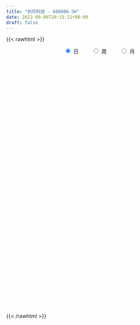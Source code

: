 ```yaml
---
title: "杭可科技 - 688006.SH"
date: 2022-09-06T20:15:21+08:00
draft: false
---
```

{{< rawhtml >}}
    <div style="text-align: center">
        <label style="padding: 1rem;"><input style="margin-right: .5rem" type="radio" name="period" value="D" checked onclick="period_change(this)">日</label>
        <label style="padding: 1rem;"><input style="margin-right: .5rem" type="radio" name="period" value="W" onclick="period_change(this)">周</label>
        <label style="padding: 1rem;"><input style="margin-right: .5rem" type="radio" name="period" value="M" onclick="period_change(this)">月</label>
    </div>
    <div id="chart" style="height: 700px;"></div> 
    <script type="text/javascript">
        const D_v = [17976.06,19151.26,19089.14,13302.85,23616.0,17499.22,14467.53,11308.89,28085.29,17674.09,15097.13,11267.45,7891.99,9994.95,25541.32,9783.93,11889.61,12305.73,13724.1,12058.23,14358.43,17035.03,12736.53,9760.87,10962.39,15815.66,16713.68,19439.0,25269.41,15196.22,14114.06,12603.29,34871.05,39883.06,18018.81,16107.09,16635.18,14170.25,17200.25,22430.05,15241.81,7634.51,11923.98,16270.75,27470.24,35193.17,19717.03,13705.57,30398.28,19989.18,30032.99,30734.34,40516.1,20532.89,10933.28,11739.24,6398.22,14308.06,18370.51,20720.21,19681.53,16186.68,14483.65,16011.59,52120.99,26515.64,19139.8,13384.15,32793.78,16965.4,18217.2,7521.09,10653.44,20232.38,26870.91,24476.93,27499.64,40218.57,34991.51,26316.09,18959.96,29741.58,40592.72,53939.74,45748.41,34131.94,28443.63,37680.78,40589.41,27005.06,36410.27,43302.56,32153.02,30116.16,28382.1,40963.07,55590.84,48383.85,29483.85,31642.5,29471.83,29616.51,22737.37,26487.37,29804.37,37077.13,22324.73,47300.48,47056.57,29538.1,17220.01,21197.49,22771.06,21221.91,33639.62,37992.11,23153.23,22743.99,17413.5,21806.6,34876.51,32149.21,34999.39,22013.67,33142.52,29053.84,23849.16,31318.47,36229.14,23762.29,31565.97,16512.88,21058.19,30520.17,20187.89,19279.52,13436.88,15138.83,11441.72,14216.35,7695.8,18457.18,9270.45,12015.46,8795.12,8143.71,16355.17,10459.42,9363.37,5914.86,9511.54,11008.55,7702.53,9740.0,11331.87,10662.05,14298.81,9745.57,20692.28,14114.58,14425.83,23008.94,13852.86,34667.82,18495.32,21373.58,23488.64,12723.55,11335.59,14100.85,22908.49,20901.83,18878.63,13367.5,7265.18,10339.56,8297.22,8506.56,14100.57,8103.05,17022.13,15582.56,9049.55,14658.16,15364.21,10644.48,23678.81,20521.38,28876.23,31625.99,16047.83,13231.64,18067.15,19161.83,19910.1,28777.38,32326.79,74280.45,43483.64,49018.98,22045.89,36482.85,21537.22,28077.12,28268.83,26534.7,26627.72,32400.71,19314.94,21478.07,16646.24,25569.94,32210.99,38184.69,48252.0,41334.01,30342.66,35581.11,33734.71,54595.52,35718.96,36810.26,35174.5,23652.56,34425.46,29728.04,33972.7,30260.94,28943.84,36409.4,40804.09,39592.9,40963.01,27622.41,28935.03,28267.21,91693.81,46777.09,36820.7,27402.89,18637.5,48715.6,39769.99,22648.19,33868.83,23325.97,11052.66,74846.4,36922.55,21108.59,19105.35,20508.79,27984.73,111159.2,50184.43,67021.12,27966.0,26432.74,23249.95,33900.21,26557.46,27957.22,46403.45,28639.61,24843.78,31904.55,21759.34,15909.09,24205.25,17821.78,45308.01,28475.13,29569.82,16966.63,25066.61,18851.64,14480.48,15678.37,20463.73,19667.33,23525.17,18017.78,22012.78,18969.7,23104.27,20147.4,25238.41,30003.74,42136.39,26615.1,37223.34,25956.35,22633.38,21789.89,15915.57,29386.07,20140.27,24061.77,17433.31,14432.93,20433.54,14277.59,15226.97,23188.78,24602.63,28985.18,19762.32,12874.69,8814.07,19135.39,30807.54,20912.62,20075.49,24448.51,14991.88,14433.94,30225.01,20934.57,21324.05,27884.12,21930.43,15114.28,13147.55,12426.96,24866.56,23343.77,37030.48,23698.13,17965.57,17861.37,25586.82,21637.04,15420.39,15384.49,20550.63,23838.14,21698.91,32847.12,18435.37,15273.24,18257.12,18703.44,19491.27,19145.69,25476.81,26521.68,17385.55,13338.0,11360.09,12665.25,15111.78,15362.65,24448.66,18159.8,31600.48,37567.24,24178.19,27115.57,41808.28,30413.09,16153.92,11741.43,35376.89,13066.56,15027.37,21386.38,19577.57,21919.65,16050.83,38169.03,16772.05,28174.75,35020.25,15516.54,21464.38,22092.35,18868.03,21269.38,15566.72,18474.29,25465.26,19531.42,22125.75,25319.42,39921.5,19244.44,11376.97,9918.96,10899.9,10023.48,12330.23,15858.82,14990.92,12941.05,19328.7,12762.49,10479.59,21276.34,15944.69,13835.24,13834.34,12607.74,13017.1,14584.4,13018.79,15281.03,15918.25,15212.79,15586.72,22315.14,18128.03,20116.55,36999.36,19109.56,16292.37,33984.75,34982.93,18296.1,13057.38,30347.74,29187.81,16392.42,16012.23,18807.14,17026.98,17978.58,10145.99,11134.51,14281.98,16444.9,26915.78,19361.51,32837.62,36423.08,24709.9,21721.38,22603.49,29736.32,27712.28,18732.49,22750.12,25828.68,19847.63,17918.41,20847.7,18106.52,26239.19,36836.1,34788.19,22847.25,27339.3,34957.07,16951.69,23649.04,14442.16,14229.25,23161.73,19694.8,12875.77,19799.16,14487.47,23684.24,17485.05,18681.28,19042.61,34793.02,37047.02,18666.58,21857.62,16967.72,14018.24,17626.21,25483.14,19594.11,24400.0,24774.69,17092.0,15850.65,19156.63,16335.05,46888.06,32305.05,29047.78,17923.88,23757.95,14855.02,21354.49,19106.89,18997.92,17221.04,19199.41,23437.57,28979.51,23118.4,32286.94,22030.72,23379.01,30142.95,21712.54,25565.04]
const D_histogram = [0.0,-0.0855156695,-0.1414573973,-0.0575451054,0.0510450619,-0.0342843224,-0.2959579037,-0.4361504684,-0.2595615879,-0.0928350101,0.1051302926,0.1831464604,0.1304195389,0.0607534724,0.0899211407,0.040817583,-0.1442085341,-0.3922748668,-0.4719497665,-0.3942409247,-0.2644580854,-0.3016044721,-0.2805618348,-0.2120238978,-0.2368036617,-0.3201489628,-0.3527784392,-0.4774646489,-0.6752000991,-0.665586092,-0.5951958692,-0.4513932702,-0.0440867692,0.4471390714,0.7810372425,0.9759820134,1.0407572191,0.8962852056,0.7021347553,0.7055951437,0.5924465213,0.4809901927,0.3842754848,0.3852339588,0.2671561846,0.1942833436,0.0727111261,-0.1708186496,-0.1598215306,-0.1586209159,-0.0943388922,0.1097111993,-0.0161000075,-0.0382578793,-0.1046036575,-0.2153508436,-0.2697740435,-0.2292670922,-0.2546669242,-0.3603072175,-0.4537220814,-0.4633437669,-0.3646400585,-0.2406738131,0.1286637094,0.3653828262,0.5516860248,0.6404825862,0.4195421021,0.2914207666,0.2741156952,0.2410348371,0.2171197534,0.2603351886,0.3472351878,0.3629951755,0.3950537887,0.3517841287,0.5256954213,0.632687299,0.5821946423,0.7010715341,0.9801795048,1.5279231082,1.4683704677,1.4012847746,1.0694243732,1.3274906273,1.2859029002,1.0238382956,1.1295742752,1.28732999,1.8059967379,2.0581682201,2.0411560888,1.6180918305,0.8454162928,-0.1843919647,-0.7899985492,-1.1108543417,-1.4968109765,-1.2706853734,-1.1242579767,-0.9378091073,-0.6120203176,-0.6772574965,-0.7828694419,-1.2306605703,-1.7434760151,-1.9732679973,-2.1067638294,-2.0902457375,-1.8277466569,-1.5387289673,-1.1668760878,-1.0388205028,-1.1700258041,-1.1019125779,-0.9731089734,-0.9243954428,-1.1011879774,-1.0271924814,-1.0413291691,-0.9091179992,-0.7417297994,-0.4528020338,-0.2294449941,0.2428471645,0.5133651714,0.624195039,0.3347798462,0.1235284779,-0.0190042473,-0.4306768384,-0.7223592682,-0.7668203885,-0.7932865543,-0.8174037268,-0.7948016472,-0.5782787741,-0.3140602408,-0.1849679969,-0.0677820395,0.0678615276,0.0342245911,-0.0285239431,0.1401715132,0.2941591186,0.4180600389,0.4882136781,0.6047667482,0.6535690631,0.6067190019,0.5762938501,0.6521714555,0.5441536805,0.375712032,0.234169257,0.45269145,0.6457302569,0.7690857498,0.977753668,1.0091083124,1.367639218,1.5679014553,1.6816957343,1.4379341098,1.1639974648,0.9619888306,0.8734489434,0.6665885408,0.6629259935,0.6653277716,0.4873697111,0.297119252,0.1461126257,0.0113318543,-0.0711395474,0.1185099818,0.1813283017,0.3338908215,0.4133292985,0.4207688558,0.2560110761,0.2779180262,0.2401805838,0.2041424523,0.2159038538,0.670693074,0.768335411,0.6537623588,0.4183509836,0.2940862108,0.0149480917,-0.3300702364,-0.81624313,-0.7847163902,-0.5530141506,-0.5800649022,-0.9273773983,-0.9375421222,-0.6482037848,-0.5000921964,-0.3986218166,-0.3901463755,-0.3667612976,-0.4224894856,-0.3331052184,-0.2683746442,-0.2301744268,-0.4015338191,-0.4499213432,-0.1981377034,0.0471597463,0.5013399233,0.9951218462,1.2226436529,1.5263884178,1.8189395541,1.5119103746,1.2412234718,0.5260435808,-0.0995921002,-0.4995095579,-0.40910195,0.0511953901,0.6552685528,1.1248446212,0.8811402449,0.835480172,1.3803087258,1.9955031072,1.9753598902,1.2580772876,0.9439538679,0.4239493316,0.850358124,0.9975325119,1.1632778293,1.351659239,1.2917454776,0.6660541642,-0.236386963,-1.1846712034,-1.4589762925,-1.3110084245,-1.4149543784,-1.6936481149,-1.7302724184,-1.8065053246,-2.0143222847,-2.0536412446,-1.6934276065,-2.380553049,-2.9002797655,-3.4867218235,-3.8344216132,-3.6168663816,-3.2262325701,-3.088047159,-2.6947586764,-2.2849631437,-1.6749645235,-1.3026847742,-0.7870715526,-0.8048265991,-0.6308165881,-0.6825297063,-0.604059187,-0.5373499496,-0.724068211,-0.6133824243,-0.7157251901,-0.6216764875,-0.3244455393,-0.173167295,-0.12090495,0.0831739162,0.5227685784,0.9045020397,1.1672697986,1.1845982495,1.3061341936,1.311967801,1.372173412,1.3867844899,1.3114552009,1.4136473196,1.7251028481,2.2119175963,2.5432340623,2.7877458777,2.7002171312,2.7048634036,2.328829112,2.3163567678,2.0676452048,1.6613198197,1.4213314442,1.3281261543,0.7659087712,0.3235472635,0.0438550053,0.0140615745,0.3836604283,0.9035691264,1.1214236661,1.185119866,1.1448760636,1.227885209,0.922147836,0.6579022447,0.4907278472,0.6147645303,0.5458335528,0.202608495,-0.3186206751,-0.642571758,-0.8639931073,-1.1486113549,-1.2785271888,-1.3043068286,-1.4455629541,-1.5393696886,-1.7896538999,-1.9944568925,-2.3877675527,-2.6217293716,-2.6507822843,-2.7888974227,-2.6167369291,-2.286985907,-1.9949782291,-1.6435759485,-1.2243107862,-1.0676017392,-1.2158947161,-1.3667607378,-1.4807741284,-1.5023486456,-1.6101242962,-1.5169115649,-1.4740126256,-1.3779375171,-0.9772888324,-0.5340644155,-0.3625021542,-0.3649125941,-0.2807638093,-0.0172209992,0.1433225933,0.4903035419,0.4147190376,0.2776831943,0.1291032438,-0.203012647,-0.3942526529,-0.5073305138,-0.6996272665,-0.7378106121,-0.4453336399,-0.1775405406,0.0024354285,0.0400715834,0.0285472778,-0.0266525034,0.2440861581,0.3967666915,0.5412092668,0.6072271652,0.5943563456,0.4413767513,0.1533481333,-0.0380130691,-0.2518406875,-0.4226560859,-0.6491301265,-0.6322949786,-0.6149239596,-0.652247516,-0.7459364716,-0.6641261732,-0.3557522643,-0.1083512437,0.2648858647,0.4594234511,0.5906991425,0.6517593099,0.6188128395,0.5272615387,0.3534357991,0.4994712231,0.4657768102,0.4758510344,0.4287829611,0.2829334655,0.1893841722,-0.0538977588,-0.1509622383,-0.1968968161,-0.2455798495,-0.2603267818,-0.1024653176,0.0228011853,0.0399707192,-0.00011681,-0.0146398091,-0.2382592991,-0.4236794215,-0.2700609836,-0.1506933924,0.1174291981,0.4848871186,0.6657713558,0.785085515,1.1028245571,1.4025944146,1.5049880286,1.5571970085,1.6227193153,1.8190027217,1.8779545756,1.9315274571,1.9687745924,1.8432068242,1.567555303,1.3235833206,1.085627624,0.9246219719,0.7747838873,0.8511852856,0.9268742973,1.1734496272,1.3532649691,1.3938483691,1.4273752435,1.1304655643,1.243147691,1.2974888718,1.1026879532,0.7677244267,0.6887420274,0.5870648432,0.5121692989,0.2577076674,0.0623554054,-0.0564935558,0.0736111636,0.0860093132,-0.020248887,-0.3873533749,-0.5921375722,-0.7832915608,-0.8264611833,-0.8633514595,-0.8860225947,-0.7038442202,-0.7758257162,-0.8126677575,-0.8760319988,-0.9883539506,-0.7581838489,-0.6631941774,-0.6812898316,-0.8079689037,-0.5136766992,-0.1842117151,-0.0856777134,0.0003511613,-0.0529656625,-0.0860450264,-0.1517348248,0.0384266149,0.1434073155,-0.0839713381,-0.3914072955,-0.6375630803,-0.6873628681,-0.4873833805,-0.3335870132,0.271527673,0.6025987632,0.3602699157,0.2828830867,0.376108381,0.4301269375,0.4047052509,0.1167512034,0.0217767404,-0.0947315764,-0.3977410601,-0.7951114821,-1.2334497146,-1.4700122635,-1.437357117,-1.5164714177,-1.6605897018,-1.7619975247,-1.7571039134,-1.6371619938]
const D_fast = [0.0,-0.1068945869,-0.198200664,-0.1286746484,-0.0073232157,-0.1012236805,-0.4368867378,-0.6861169195,-0.5744184361,-0.4309006107,-0.2066527349,-0.082849952,-0.1029719888,-0.1574496872,-0.1058017337,-0.1447008957,-0.3657791463,-0.7119141957,-0.909576537,-0.9304279264,-0.8667596085,-0.9793071131,-1.0284049346,-1.0128729721,-1.0968536513,-1.2602361932,-1.3810602793,-1.6251126513,-1.9916481263,-2.1484306422,-2.2268393867,-2.1958851052,-1.7996002965,-1.1965896881,-0.6674322064,-0.228491932,0.0964725784,0.1760718663,0.1574551049,0.3373142791,0.3722772871,0.3810685066,0.38042267,0.4776896337,0.4264009057,0.4020989005,0.2987044645,0.0124700265,-0.0164882373,-0.0549428514,-0.0142455509,0.2172323405,0.0873961318,0.0556737902,-0.0368229024,-0.2014077994,-0.3232745102,-0.3400843319,-0.429150895,-0.6248679927,-0.8317133769,-0.9571710042,-0.9496273104,-0.8858295183,-0.4843260684,-0.1562612451,0.1679634598,0.4168806677,0.3008257091,0.2455595653,0.2967834177,0.3239612688,0.3543261235,0.4626253558,0.636334152,0.7428429336,0.873664994,0.9183413662,1.223676514,1.4888402166,1.5838962204,1.8780409958,2.4021938426,3.331918223,3.6394581994,3.9226937,3.858189392,4.4481283028,4.7280163008,4.7219112701,5.1100408185,5.5896290308,6.5597949632,7.3265085004,7.8197853913,7.8012440906,7.2399226261,6.1640163775,5.3609101556,4.7623407777,4.0021813987,3.9106356585,3.7759985611,3.7279951536,3.9007788639,3.6662273108,3.3648980051,2.6094417341,1.6607572855,0.937648304,0.2774615145,-0.2285818279,-0.4230194115,-0.5186839638,-0.4385501063,-0.5701996469,-0.9939113993,-1.2012763176,-1.3157499565,-1.4981352866,-1.9502248154,-2.1330274399,-2.4074964198,-2.5025647498,-2.5206089997,-2.3448817426,-2.1788859514,-1.6458820016,-1.247022702,-0.9801440745,-1.1858643058,-1.3662335547,-1.5135173417,-2.0328591424,-2.5051313892,-2.7412976066,-2.9660854111,-3.1945535153,-3.3706518475,-3.2986986679,-3.1129951948,-3.0301449501,-2.9299045025,-2.7772955536,-2.8023763423,-2.8722558622,-2.6685175276,-2.4409901426,-2.2125742126,-2.0203671539,-1.7526223967,-1.5404278161,-1.4355981268,-1.3219498161,-1.0830293468,-1.0550087017,-1.1295223421,-1.2125228029,-0.8808277474,-0.5263563763,-0.2107294459,0.2423768892,0.5260086117,1.2264493219,1.818686923,2.3529051355,2.4686270384,2.4856897597,2.5241783331,2.6540006818,2.6137874144,2.7758563654,2.9445900865,2.8884744538,2.7725038076,2.6580253378,2.5260775299,2.4258212413,2.645098266,2.7532486613,2.9892838865,3.1720546882,3.2846864595,3.1839314488,3.2753179054,3.297625609,3.3126230905,3.3783604554,4.0008229441,4.2905491339,4.3394166713,4.2085930421,4.157849822,3.8824487258,3.4549128387,2.7646791626,2.6000268048,2.6934755068,2.5214085296,1.9422516839,1.6977014295,1.8249888207,1.84807736,1.8498922856,1.7608311328,1.6925258863,1.5311753269,1.5372832895,1.5349202027,1.5155768134,1.2438339663,1.0829661064,1.2852153204,1.5423027066,2.1218178644,2.8643802488,3.3975629688,4.0829048381,4.830190863,4.9011392771,4.9407582423,4.3570892465,3.7065555404,3.1817606933,3.1698928137,3.6429890013,4.4108793022,5.1616665259,5.1382472108,5.301457181,6.1913629162,7.3054330744,7.7791298299,7.3763665492,7.2982315965,6.8842143931,7.5232127165,7.9197702323,8.3763350071,8.9026312265,9.1656538346,8.7064760622,7.7449381942,6.500486153,5.8614369907,5.6816527526,5.2239682042,4.5218624388,4.0526700308,3.5248107934,2.8134132621,2.2606839911,2.1975407276,0.9152770228,-0.3295196351,-1.787642149,-3.0939473419,-3.7806087057,-4.1965330368,-4.8303594155,-5.110760602,-5.2722058552,-5.0809483658,-5.0343398101,-4.7154944766,-4.9344561729,-4.918150309,-5.1404958537,-5.2130401311,-5.2806683812,-5.6484036953,-5.6910635146,-5.9723375781,-6.0337079972,-5.8175884339,-5.7096020133,-5.6875659058,-5.4626935606,-4.8924067538,-4.2845477826,-3.729962574,-3.4164845608,-2.9684150682,-2.6345895106,-2.2313405465,-1.8700333462,-1.6174988349,-1.1618948864,-0.4191636459,0.6206305014,1.5877554829,2.5292037678,3.1167293041,3.7975914274,4.0037644138,4.5703812616,4.8385809998,4.8475855696,4.9629300551,5.2017563038,4.8310161135,4.4695414217,4.2008129148,4.1745348776,4.6400488385,5.3858498182,5.8840602745,6.2440364408,6.4900116544,6.879992102,6.8047916881,6.7050216579,6.6605292222,6.9382570378,7.0057844485,6.7132115144,6.1123271756,5.6277331532,5.190313527,4.6185424407,4.1689948096,3.8171384627,3.3144915987,2.835842442,2.1381447558,1.43472754,0.4444749916,-0.4449191701,-1.1366676539,-1.972007148,-2.4540308867,-2.6960263414,-2.9027632208,-2.9622549272,-2.8490674615,-2.9592588493,-3.4115255052,-3.9040817114,-4.388288634,-4.7854503126,-5.2957570373,-5.5817721973,-5.9073764143,-6.1557856851,-5.9994592085,-5.6897508955,-5.6088141727,-5.7024527612,-5.6884949287,-5.4292573684,-5.2328831275,-4.7633262935,-4.7352310384,-4.8028460831,-4.9191502226,-5.3020192752,-5.5918224444,-5.8317329337,-6.1989365029,-6.4215725016,-6.2404289393,-6.0170209753,-5.836436149,-5.7887820982,-5.7931695844,-5.8550324914,-5.5232722904,-5.2714000841,-4.9916551921,-4.7738305025,-4.6381122357,-4.6807476422,-4.9304392268,-5.1313036965,-5.4080914868,-5.6845709067,-6.0733274789,-6.2145660756,-6.3509260465,-6.5513114819,-6.8314845554,-6.9157058004,-6.6962699575,-6.4759567478,-6.0364981733,-5.7271047241,-5.448154247,-5.2241542522,-5.1023975127,-5.0621334288,-5.1476002187,-4.8766969888,-4.7939471992,-4.6649102165,-4.6047825495,-4.6798986787,-4.726101929,-4.9828582996,-5.1176633388,-5.2128221205,-5.3229001163,-5.4027287441,-5.2704836093,-5.1395168101,-5.1123545963,-5.1524713281,-5.1706542794,-5.4538385942,-5.745178572,-5.6590753799,-5.5773811368,-5.2799012468,-4.7912215467,-4.4438944706,-4.1283089326,-3.5348637512,-2.88444529,-2.405804669,-1.9642964369,-1.4930943013,-0.8420602145,-0.3136197166,0.2228350291,0.7522758125,1.0875097504,1.203747055,1.2906709027,1.3241221121,1.3942719529,1.4381298402,1.7273275599,2.0347351459,2.5746728826,3.0928044668,3.4818499591,3.8722206444,3.8579273563,4.2813964057,4.6601098045,4.7409808741,4.5979484543,4.6911515619,4.7362405884,4.7893873689,4.5993526542,4.4195892436,4.2866168934,4.4351244038,4.4690248816,4.3577044596,3.8937616281,3.5409430378,3.1539661589,2.9041812406,2.6514530996,2.4072763156,2.4134936351,2.1475557101,1.9075467294,1.6251744884,1.2657640489,1.3063881884,1.2355793155,1.0471612035,0.7184899054,0.8843629351,1.1677749904,1.2448895638,1.3310062288,1.2644479894,1.2098573689,1.1062338643,1.3060019577,1.4468344872,1.198462999,0.7931752177,0.3876286629,0.1659881581,0.2441218006,0.3145214145,0.987518019,1.4692388001,1.3169774314,1.3103113741,1.4975637637,1.6591140545,1.7348686806,1.476102434,1.3865721561,1.2463809452,0.8439361965,0.247787904,-0.4989127572,-1.102978372,-1.4296625047,-1.8878946599,-2.4471603694,-2.9890675735,-3.4234499405,-3.7127985194]
const D_slow = [0.0,-0.0213789174,-0.0567432667,-0.071129543,-0.0583682776,-0.0669393582,-0.1409288341,-0.2499664512,-0.3148568481,-0.3380656007,-0.3117830275,-0.2659964124,-0.2333915277,-0.2182031596,-0.1957228744,-0.1855184787,-0.2215706122,-0.3196393289,-0.4376267705,-0.5361870017,-0.6023015231,-0.6777026411,-0.7478430998,-0.8008490742,-0.8600499897,-0.9400872304,-1.0282818402,-1.1476480024,-1.3164480272,-1.4828445502,-1.6316435175,-1.744491835,-1.7555135273,-1.6437287595,-1.4484694488,-1.2044739455,-0.9442846407,-0.7202133393,-0.5446796505,-0.3682808645,-0.2201692342,-0.099921686,-0.0038528148,0.0924556749,0.159244721,0.2078155569,0.2259933384,0.183288676,0.1433332934,0.1036780644,0.0800933414,0.1075211412,0.1034961393,0.0939316695,0.0677807551,0.0139430442,-0.0535004667,-0.1108172397,-0.1744839708,-0.2645607752,-0.3779912955,-0.4938272373,-0.5849872519,-0.6451557052,-0.6129897778,-0.5216440713,-0.3837225651,-0.2236019185,-0.118716393,-0.0458612013,0.0226677225,0.0829264317,0.1372063701,0.2022901672,0.2890989642,0.3798477581,0.4786112053,0.5665572374,0.6979810928,0.8561529175,1.0017015781,1.1769694616,1.4220143378,1.8039951149,2.1710877318,2.5214089254,2.7887650187,3.1206376756,3.4421134006,3.6980729745,3.9804665433,4.3022990408,4.7537982253,5.2683402803,5.7786293025,6.1831522601,6.3945063333,6.3484083421,6.1509087048,5.8731951194,5.4989923753,5.1813210319,4.9002565378,4.6658042609,4.5127991815,4.3434848074,4.1477674469,3.8401023044,3.4042333006,2.9109163013,2.3842253439,1.8616639095,1.4047272453,1.0200450035,0.7283259816,0.4686208559,0.1761144048,-0.0993637397,-0.342640983,-0.5737398437,-0.8490368381,-1.1058349584,-1.3661672507,-1.5934467505,-1.7788792004,-1.8920797088,-1.9494409573,-1.8887291662,-1.7603878733,-1.6043391136,-1.520644152,-1.4897620325,-1.4945130944,-1.602182304,-1.782772121,-1.9744772181,-2.1727988567,-2.3771497884,-2.5758502002,-2.7204198938,-2.798934954,-2.8451769532,-2.8621224631,-2.8451570812,-2.8366009334,-2.8437319192,-2.8086890408,-2.7351492612,-2.6306342515,-2.508580832,-2.3573891449,-2.1939968791,-2.0423171287,-1.8982436661,-1.7352008023,-1.5991623822,-1.5052343741,-1.4466920599,-1.3335191974,-1.1720866332,-0.9798151957,-0.7353767787,-0.4830997006,-0.1411898961,0.2507854677,0.6712094013,1.0306929287,1.3216922949,1.5621895025,1.7805517384,1.9471988736,2.112930372,2.2792623149,2.4011047426,2.4753845556,2.5119127121,2.5147456756,2.4969607888,2.5265882842,2.5719203596,2.655393065,2.7587253897,2.8639176036,2.9279203726,2.9973998792,3.0574450251,3.1084806382,3.1624566017,3.3301298702,3.5222137229,3.6856543126,3.7902420585,3.8637636112,3.8675006341,3.784983075,3.5809222925,3.384743195,3.2464896573,3.1014734318,2.8696290822,2.6352435517,2.4731926055,2.3481695564,2.2485141022,2.1509775083,2.0592871839,1.9536648125,1.8703885079,1.8032948469,1.7457512402,1.6453677854,1.5328874496,1.4833530238,1.4951429603,1.6204779411,1.8692584027,2.1749193159,2.5565164204,3.0112513089,3.3892289025,3.6995347705,3.8310456657,3.8061476406,3.6812702511,3.5789947637,3.5917936112,3.7556107494,4.0368219047,4.2571069659,4.4659770089,4.8110541904,5.3099299672,5.8037699397,6.1182892616,6.3542777286,6.4602650615,6.6728545925,6.9222377205,7.2130571778,7.5509719875,7.8739083569,8.040421898,7.9813251572,7.6851573564,7.3204132832,6.9926611771,6.6389225825,6.2155105538,5.7829424492,5.331316118,4.8277355468,4.3143252357,3.8909683341,3.2958300718,2.5707601304,1.6990796745,0.7404742712,-0.1637423241,-0.9703004667,-1.7423122564,-2.4160019256,-2.9872427115,-3.4059838424,-3.7316550359,-3.9284229241,-4.1296295738,-4.2873337209,-4.4579661474,-4.6089809442,-4.7433184316,-4.9243354843,-5.0776810904,-5.2566123879,-5.4120315098,-5.4931428946,-5.5364347183,-5.5666609558,-5.5458674768,-5.4151753322,-5.1890498223,-4.8972323726,-4.6010828103,-4.2745492619,-3.9465573116,-3.6035139586,-3.2568178361,-2.9289540359,-2.575542206,-2.144266494,-1.5912870949,-0.9554785793,-0.2585421099,0.4165121729,1.0927280238,1.6749353018,2.2540244938,2.770935795,3.1862657499,3.5415986109,3.8736301495,4.0651073423,4.1459941582,4.1569579095,4.1604733031,4.2563884102,4.4822806918,4.7626366083,5.0589165748,5.3451355907,5.652106893,5.882643852,6.0471194132,6.169801375,6.3234925075,6.4599508957,6.5106030195,6.4309478507,6.2703049112,6.0543066344,5.7671537956,5.4475219984,5.1214452913,4.7600545527,4.3752121306,3.9277986556,3.4291844325,2.8322425443,2.1768102014,1.5141146304,0.8168902747,0.1627060424,-0.4090404343,-0.9077849916,-1.3186789787,-1.6247566753,-1.8916571101,-2.1956307891,-2.5373209736,-2.9075145057,-3.2831016671,-3.6856327411,-4.0648606323,-4.4333637887,-4.777848168,-5.0221703761,-5.15568648,-5.2463120185,-5.3375401671,-5.4077311194,-5.4120363692,-5.3762057209,-5.2536298354,-5.149950076,-5.0805292774,-5.0482534664,-5.0990066282,-5.1975697914,-5.3244024199,-5.4993092365,-5.6837618895,-5.7950952995,-5.8394804346,-5.8388715775,-5.8288536817,-5.8217168622,-5.828379988,-5.7673584485,-5.6681667756,-5.5328644589,-5.3810576676,-5.2324685813,-5.1221243934,-5.0837873601,-5.0932906274,-5.1562507993,-5.2619148208,-5.4241973524,-5.582271097,-5.7360020869,-5.8990639659,-6.0855480838,-6.2515796271,-6.3405176932,-6.3676055041,-6.301384038,-6.1865281752,-6.0388533896,-5.8759135621,-5.7212103522,-5.5893949675,-5.5010360178,-5.376168212,-5.2597240094,-5.1407612508,-5.0335655106,-4.9628321442,-4.9154861012,-4.9289605408,-4.9667011004,-5.0159253044,-5.0773202668,-5.1424019623,-5.1680182917,-5.1623179953,-5.1523253155,-5.1523545181,-5.1560144703,-5.2155792951,-5.3214991505,-5.3890143964,-5.4266877445,-5.3973304449,-5.2761086653,-5.1096658263,-4.9133944476,-4.6376883083,-4.2870397047,-3.9107926975,-3.5214934454,-3.1158136166,-2.6610629362,-2.1915742923,-1.708692428,-1.2164987799,-0.7556970738,-0.3638082481,-0.0329124179,0.2384944881,0.469649981,0.6633459529,0.8761422743,1.1078608486,1.4012232554,1.7395394977,2.08800159,2.4448454008,2.7274617919,3.0382487147,3.3626209326,3.6382929209,3.8302240276,4.0024095345,4.1491757453,4.27721807,4.3416449868,4.3572338382,4.3431104492,4.3615132401,4.3830155684,4.3779533467,4.2811150029,4.1330806099,3.9372577197,3.7306424239,3.514804559,3.2932989103,3.1173378553,2.9233814262,2.7202144869,2.5012064872,2.2541179995,2.0645720373,1.8987734929,1.7284510351,1.5264588091,1.3980396343,1.3519867056,1.3305672772,1.3306550675,1.3174136519,1.2959023953,1.2579686891,1.2675753428,1.3034271717,1.2824343372,1.1845825133,1.0251917432,0.8533510262,0.7315051811,0.6481084277,0.715990346,0.8666400368,0.9567075157,1.0274282874,1.1214553826,1.228987117,1.3301634297,1.3593512306,1.3647954157,1.3411125216,1.2416772566,1.0428993861,0.7345369574,0.3670338915,0.0076946123,-0.3714232421,-0.7865706676,-1.2270700488,-1.6663460271,-2.0756365256]
const D_data = [['2020-08-18', 60.38, 60.64, 59.5, 61.58],['2020-08-19', 60.93, 59.3, 58.88, 61.28],['2020-08-20', 59.3, 59.19, 57.83, 60.22],['2020-08-21', 59.39, 60.93, 59.31, 61.31],['2020-08-24', 61.5, 61.75, 60.55, 65.11],['2020-08-25', 61.75, 59.38, 58.6, 62.58],['2020-08-26', 60.36, 56.08, 55.56, 60.36],['2020-08-27', 57.0, 56.19, 55.3, 58.29],['2020-08-28', 58.78, 59.94, 58.78, 60.78],['2020-08-31', 59.6, 60.56, 59.6, 62.48],['2020-09-01', 60.6, 61.9, 59.7, 62.69],['2020-09-02', 62.0, 61.22, 60.71, 62.08],['2020-09-03', 60.47, 59.74, 59.28, 61.08],['2020-09-04', 58.0, 59.24, 57.87, 60.25],['2020-09-07', 59.25, 60.4, 59.0, 61.2],['2020-09-08', 61.15, 59.39, 57.6, 61.2],['2020-09-09', 57.28, 56.98, 56.08, 58.98],['2020-09-10', 57.36, 54.76, 54.28, 59.5],['2020-09-11', 55.86, 55.58, 52.59, 55.9],['2020-09-14', 55.87, 57.13, 55.7, 58.25],['2020-09-15', 57.48, 58.0, 57.14, 60.39],['2020-09-16', 58.0, 55.84, 54.6, 58.49],['2020-09-17', 55.73, 56.19, 53.03, 57.33],['2020-09-18', 56.88, 56.72, 55.01, 56.92],['2020-09-21', 57.13, 55.37, 55.0, 57.94],['2020-09-22', 55.29, 53.99, 53.0, 55.29],['2020-09-23', 54.4, 53.9, 53.0, 54.72],['2020-09-24', 53.3, 51.83, 51.01, 53.88],['2020-09-25', 52.5, 49.4, 49.31, 52.5],['2020-09-28', 49.8, 50.75, 48.52, 51.34],['2020-09-29', 50.8, 51.0, 50.2, 51.5],['2020-09-30', 51.4, 51.84, 50.92, 52.22],['2020-10-09', 53.91, 56.19, 53.22, 56.19],['2020-10-12', 57.88, 59.6, 57.66, 60.99],['2020-10-13', 59.6, 60.14, 58.69, 60.88],['2020-10-14', 60.01, 60.35, 59.22, 61.4],['2020-10-15', 59.75, 60.08, 59.47, 62.18],['2020-10-16', 59.33, 57.9, 57.88, 60.37],['2020-10-19', 58.76, 56.91, 56.5, 59.49],['2020-10-20', 56.91, 59.37, 56.0, 59.83],['2020-10-21', 59.41, 58.09, 57.35, 59.87],['2020-10-22', 57.05, 57.91, 56.7, 58.59],['2020-10-23', 58.7, 57.87, 57.31, 59.83],['2020-10-26', 56.71, 59.15, 56.28, 59.67],['2020-10-27', 59.56, 57.62, 56.9, 61.16],['2020-10-28', 56.0, 57.88, 53.79, 58.68],['2020-10-29', 57.17, 56.88, 55.05, 57.26],['2020-10-30', 56.43, 54.35, 54.35, 57.52],['2020-11-02', 54.95, 56.8, 52.24, 57.37],['2020-11-03', 57.27, 56.6, 56.09, 57.96],['2020-11-04', 56.3, 57.48, 56.3, 59.6],['2020-11-05', 58.58, 59.98, 57.18, 60.18],['2020-11-06', 61.63, 56.11, 54.58, 61.98],['2020-11-09', 56.0, 57.0, 54.96, 57.7],['2020-11-10', 57.1, 56.16, 55.26, 57.57],['2020-11-11', 55.92, 55.0, 54.61, 56.68],['2020-11-12', 55.02, 55.06, 54.82, 55.96],['2020-11-13', 54.85, 56.0, 54.63, 56.98],['2020-11-16', 59.0, 55.0, 54.18, 59.0],['2020-11-17', 55.0, 53.36, 53.28, 55.56],['2020-11-18', 53.98, 52.6, 51.76, 53.99],['2020-11-19', 52.97, 52.94, 51.5, 53.19],['2020-11-20', 52.8, 54.13, 52.03, 54.29],['2020-11-23', 54.29, 54.72, 53.54, 55.5],['2020-11-24', 55.49, 59.0, 54.95, 60.8],['2020-11-25', 59.96, 59.1, 58.88, 60.8],['2020-11-26', 59.9, 59.92, 57.86, 60.3],['2020-11-27', 59.92, 59.88, 58.53, 60.97],['2020-11-30', 60.7, 56.04, 56.01, 60.97],['2020-12-01', 56.0, 56.53, 55.42, 57.02],['2020-12-02', 56.76, 57.75, 56.76, 58.97],['2020-12-03', 58.72, 57.63, 57.01, 58.9],['2020-12-04', 57.83, 57.79, 56.33, 58.35],['2020-12-07', 58.59, 58.9, 56.6, 58.9],['2020-12-08', 59.03, 60.08, 57.71, 60.46],['2020-12-09', 60.2, 59.8, 59.01, 60.79],['2020-12-10', 59.12, 60.5, 59.0, 61.02],['2020-12-11', 60.1, 59.9, 59.6, 62.85],['2020-12-14', 59.7, 63.42, 59.4, 63.5],['2020-12-15', 62.52, 63.92, 62.13, 64.48],['2020-12-16', 63.02, 62.72, 62.5, 64.8],['2020-12-17', 62.7, 65.7, 62.23, 66.15],['2020-12-18', 65.03, 69.65, 65.03, 70.99],['2020-12-21', 70.34, 76.5, 70.34, 76.5],['2020-12-22', 75.13, 71.7, 70.04, 76.53],['2020-12-23', 72.32, 72.75, 70.1, 73.89],['2020-12-24', 72.4, 69.72, 69.0, 73.8],['2020-12-25', 71.54, 78.3, 69.8, 80.0],['2020-12-28', 78.9, 76.65, 75.44, 78.9],['2020-12-29', 76.65, 74.5, 73.9, 77.8],['2020-12-30', 78.0, 80.1, 77.0, 81.48],['2020-12-31', 79.38, 83.03, 79.38, 86.0],['2021-01-04', 82.0, 91.28, 82.0, 95.88],['2021-01-05', 91.0, 92.3, 88.0, 95.02],['2021-01-06', 90.56, 92.0, 87.45, 94.0],['2021-01-07', 92.85, 88.04, 85.22, 93.19],['2021-01-08', 87.99, 82.3, 78.52, 88.08],['2021-01-11', 83.98, 75.36, 74.51, 83.98],['2021-01-12', 77.77, 76.74, 75.66, 78.43],['2021-01-13', 78.87, 77.89, 77.02, 84.0],['2021-01-14', 78.59, 74.92, 71.51, 78.59],['2021-01-15', 76.25, 81.81, 74.1, 83.0],['2021-01-18', 82.87, 81.58, 76.41, 83.2],['2021-01-19', 81.97, 82.84, 80.69, 84.58],['2021-01-20', 81.02, 86.01, 80.98, 89.7],['2021-01-21', 85.73, 81.93, 80.18, 86.77],['2021-01-22', 81.95, 80.98, 78.07, 82.04],['2021-01-25', 81.77, 74.95, 73.8, 83.46],['2021-01-26', 75.4, 70.85, 69.2, 75.4],['2021-01-27', 70.7, 71.34, 68.07, 71.68],['2021-01-28', 69.98, 70.3, 69.72, 73.35],['2021-01-29', 71.49, 70.48, 68.5, 71.73],['2021-02-01', 71.25, 72.98, 70.86, 73.86],['2021-02-02', 72.8, 73.63, 71.86, 74.43],['2021-02-03', 77.0, 75.5, 71.22, 77.59],['2021-02-04', 74.01, 73.0, 68.0, 75.0],['2021-02-05', 72.17, 68.9, 68.88, 74.84],['2021-02-08', 70.0, 70.32, 68.18, 72.6],['2021-02-09', 70.99, 70.75, 70.03, 71.96],['2021-02-10', 70.53, 69.4, 67.2, 70.99],['2021-02-18', 70.6, 65.31, 64.1, 71.4],['2021-02-19', 65.31, 67.18, 64.64, 67.88],['2021-02-22', 67.11, 65.23, 65.0, 67.98],['2021-02-23', 66.3, 66.39, 63.55, 66.5],['2021-02-24', 66.45, 66.74, 66.35, 68.52],['2021-02-25', 67.98, 68.76, 67.11, 70.2],['2021-02-26', 65.21, 68.78, 65.21, 70.59],['2021-03-01', 70.0, 73.52, 68.95, 73.52],['2021-03-02', 74.99, 73.05, 71.05, 75.57],['2021-03-03', 72.32, 72.3, 70.25, 74.55],['2021-03-04', 71.01, 66.96, 66.4, 72.89],['2021-03-05', 65.2, 66.55, 65.18, 68.68],['2021-03-08', 67.87, 66.28, 65.65, 67.87],['2021-03-09', 66.28, 61.0, 59.5, 66.28],['2021-03-10', 62.07, 59.89, 59.8, 62.99],['2021-03-11', 61.0, 61.21, 59.03, 61.42],['2021-03-12', 62.0, 60.32, 59.37, 62.0],['2021-03-15', 61.22, 59.24, 58.58, 61.22],['2021-03-16', 59.3, 58.82, 58.3, 60.73],['2021-03-17', 58.89, 60.97, 57.77, 61.36],['2021-03-18', 60.97, 62.12, 60.04, 62.45],['2021-03-19', 61.85, 60.89, 60.12, 61.85],['2021-03-22', 61.48, 60.9, 59.3, 61.86],['2021-03-23', 60.63, 61.41, 60.0, 62.42],['2021-03-24', 60.89, 59.2, 59.15, 61.78],['2021-03-25', 58.9, 58.17, 58.1, 60.1],['2021-03-26', 58.2, 61.0, 58.2, 61.49],['2021-03-29', 60.97, 61.47, 60.01, 61.98],['2021-03-30', 62.35, 61.75, 61.26, 63.2],['2021-03-31', 62.35, 61.6, 60.3, 62.35],['2021-04-01', 61.95, 62.78, 61.21, 63.5],['2021-04-02', 62.78, 62.56, 61.62, 63.2],['2021-04-06', 63.0, 61.57, 61.27, 63.0],['2021-04-07', 62.0, 61.76, 61.31, 62.69],['2021-04-08', 61.52, 63.45, 61.19, 64.84],['2021-04-09', 63.01, 61.3, 61.09, 63.6],['2021-04-12', 61.9, 59.94, 59.1, 61.9],['2021-04-13', 59.54, 59.47, 59.01, 61.18],['2021-04-14', 59.47, 64.27, 59.47, 64.88],['2021-04-15', 64.23, 65.33, 62.97, 65.63],['2021-04-16', 65.33, 65.73, 64.2, 66.46],['2021-04-19', 66.0, 68.28, 65.22, 69.6],['2021-04-20', 67.7, 67.42, 67.39, 69.88],['2021-04-21', 69.21, 73.49, 69.21, 74.8],['2021-04-22', 72.66, 74.21, 72.25, 74.5],['2021-04-23', 74.06, 75.35, 73.51, 75.68],['2021-04-26', 75.28, 71.89, 71.4, 76.16],['2021-04-27', 71.52, 71.32, 70.33, 72.39],['2021-04-28', 72.0, 71.99, 71.0, 73.85],['2021-04-29', 71.42, 73.6, 70.3, 74.39],['2021-04-30', 69.88, 72.2, 69.3, 72.94],['2021-05-06', 71.93, 75.0, 71.0, 75.4],['2021-05-07', 75.0, 75.92, 74.85, 78.38],['2021-05-10', 74.5, 73.98, 72.27, 75.93],['2021-05-11', 73.31, 73.49, 71.23, 74.12],['2021-05-12', 72.96, 73.59, 72.14, 75.49],['2021-05-13', 72.68, 73.44, 72.3, 74.38],['2021-05-14', 72.53, 73.84, 72.51, 75.28],['2021-05-17', 74.94, 77.92, 73.86, 79.49],['2021-05-18', 77.1, 77.5, 76.68, 78.78],['2021-05-19', 76.5, 79.79, 76.5, 82.0],['2021-05-20', 79.76, 80.19, 79.67, 83.07],['2021-05-21', 80.44, 80.26, 79.01, 81.43],['2021-05-24', 80.6, 78.36, 78.36, 81.3],['2021-05-25', 78.86, 80.95, 78.01, 81.27],['2021-05-26', 81.51, 80.8, 79.51, 82.2],['2021-05-27', 81.5, 81.24, 77.77, 81.53],['2021-05-28', 80.0, 82.39, 78.5, 84.52],['2021-05-31', 82.25, 90.03, 81.05, 93.0],['2021-06-01', 90.34, 88.12, 86.0, 94.5],['2021-06-02', 86.87, 86.5, 86.3, 90.5],['2021-06-03', 85.53, 85.0, 84.58, 88.0],['2021-06-04', 84.54, 86.25, 84.23, 89.55],['2021-06-07', 86.2, 83.89, 82.53, 87.28],['2021-06-08', 85.69, 81.79, 79.17, 86.87],['2021-06-09', 82.6, 77.83, 77.0, 82.6],['2021-06-10', 77.66, 82.94, 76.81, 83.86],['2021-06-11', 86.5, 86.1, 85.39, 92.48],['2021-06-15', 90.0, 83.41, 82.58, 90.0],['2021-06-16', 77.05, 78.2, 75.57, 80.86],['2021-06-17', 77.5, 81.1, 77.27, 81.55],['2021-06-18', 81.77, 85.34, 78.87, 86.18],['2021-06-21', 83.01, 84.64, 83.01, 85.8],['2021-06-22', 84.6, 84.7, 81.5, 85.68],['2021-06-23', 85.0, 83.83, 82.96, 86.5],['2021-06-24', 83.86, 84.1, 82.4, 87.41],['2021-06-25', 82.23, 82.99, 79.5, 84.18],['2021-06-28', 82.29, 84.87, 82.07, 87.3],['2021-06-29', 85.3, 85.0, 83.01, 86.3],['2021-06-30', 84.96, 85.0, 81.69, 86.88],['2021-07-01', 85.43, 82.0, 81.6, 85.8],['2021-07-02', 81.78, 82.83, 79.99, 84.3],['2021-07-05', 83.1, 87.1, 82.8, 89.5],['2021-07-06', 87.1, 88.52, 86.0, 92.1],['2021-07-07', 88.88, 93.48, 87.21, 94.87],['2021-07-08', 93.57, 97.4, 93.0, 98.5],['2021-07-09', 96.43, 97.2, 94.0, 98.5],['2021-07-12', 100.0, 101.04, 99.18, 105.88],['2021-07-13', 104.07, 104.26, 101.04, 108.0],['2021-07-14', 103.05, 98.5, 97.21, 104.94],['2021-07-15', 98.72, 99.0, 95.43, 103.0],['2021-07-16', 99.17, 92.0, 91.23, 100.55],['2021-07-19', 91.03, 90.2, 88.0, 94.95],['2021-07-20', 89.8, 90.54, 88.01, 92.28],['2021-07-21', 90.07, 96.0, 90.07, 96.1],['2021-07-22', 96.03, 102.5, 94.01, 103.5],['2021-07-23', 102.55, 108.0, 101.38, 114.4],['2021-07-26', 108.02, 110.5, 106.66, 115.0],['2021-07-27', 110.2, 103.57, 103.0, 114.96],['2021-07-28', 105.66, 106.58, 99.59, 110.85],['2021-07-29', 108.56, 116.89, 108.56, 120.88],['2021-07-30', 120.0, 123.0, 117.26, 125.98],['2021-08-02', 126.01, 119.04, 116.88, 127.0],['2021-08-03', 119.3, 110.45, 109.1, 119.3],['2021-08-04', 110.99, 114.48, 110.99, 117.5],['2021-08-05', 113.99, 111.1, 107.19, 114.48],['2021-08-06', 117.2, 124.16, 117.2, 132.86],['2021-08-09', 126.24, 123.93, 118.0, 127.49],['2021-08-10', 123.47, 126.89, 121.01, 127.98],['2021-08-11', 125.16, 130.2, 124.2, 132.66],['2021-08-12', 129.0, 129.6, 127.5, 133.4],['2021-08-13', 136.36, 122.57, 120.73, 136.36],['2021-08-16', 121.78, 116.27, 113.0, 121.78],['2021-08-17', 117.3, 111.22, 110.06, 117.88],['2021-08-18', 112.0, 116.36, 108.8, 119.88],['2021-08-19', 116.36, 121.22, 114.2, 122.58],['2021-08-20', 119.2, 118.06, 116.15, 120.99],['2021-08-23', 119.0, 114.5, 106.05, 119.0],['2021-08-24', 112.0, 116.16, 108.11, 117.98],['2021-08-25', 116.0, 114.73, 113.0, 117.6],['2021-08-26', 114.39, 111.5, 110.88, 117.98],['2021-08-27', 111.0, 111.96, 110.0, 114.88],['2021-08-30', 115.3, 116.92, 112.32, 120.18],['2021-08-31', 105.2, 101.78, 93.54, 106.0],['2021-09-01', 101.51, 98.9, 95.73, 102.0],['2021-09-02', 98.0, 92.8, 90.05, 101.6],['2021-09-03', 93.8, 90.49, 90.01, 95.45],['2021-09-06', 93.01, 94.27, 90.99, 95.8],['2021-09-07', 94.0, 95.26, 91.5, 96.98],['2021-09-08', 95.9, 90.8, 89.31, 96.56],['2021-09-09', 90.08, 92.82, 89.5, 93.74],['2021-09-10', 91.26, 92.82, 88.32, 93.98],['2021-09-13', 98.8, 96.05, 93.18, 100.0],['2021-09-14', 93.0, 94.03, 91.9, 98.5],['2021-09-15', 94.45, 96.85, 91.54, 97.6],['2021-09-16', 96.15, 90.3, 89.51, 97.2],['2021-09-17', 90.5, 91.95, 88.24, 93.26],['2021-09-22', 91.2, 88.3, 88.0, 92.49],['2021-09-23', 89.99, 88.84, 88.01, 91.6],['2021-09-24', 88.74, 87.96, 85.58, 89.75],['2021-09-27', 89.25, 83.26, 81.1, 89.26],['2021-09-28', 84.2, 85.53, 82.66, 87.32],['2021-09-29', 84.0, 81.61, 80.0, 85.38],['2021-09-30', 82.04, 82.75, 81.12, 83.68],['2021-10-08', 84.99, 85.2, 84.01, 89.31],['2021-10-11', 85.4, 83.6, 82.64, 86.85],['2021-10-12', 83.6, 82.0, 81.75, 84.4],['2021-10-13', 82.0, 83.79, 81.01, 84.05],['2021-10-14', 82.81, 87.95, 82.81, 89.5],['2021-10-15', 87.21, 89.27, 86.01, 90.8],['2021-10-18', 90.8, 89.64, 87.0, 90.88],['2021-10-19', 89.62, 87.59, 87.17, 90.5],['2021-10-20', 86.51, 89.64, 86.32, 90.87],['2021-10-21', 90.74, 89.0, 88.02, 90.99],['2021-10-22', 89.05, 90.4, 89.0, 93.0],['2021-10-25', 89.97, 90.65, 89.18, 92.39],['2021-10-26', 91.65, 90.0, 89.5, 93.97],['2021-10-27', 89.56, 93.0, 89.56, 94.0],['2021-10-28', 97.22, 97.67, 92.19, 100.78],['2021-10-29', 97.51, 103.35, 97.01, 104.5],['2021-11-01', 105.6, 105.35, 102.05, 109.48],['2021-11-02', 105.04, 107.88, 104.54, 111.17],['2021-11-03', 109.9, 106.36, 103.9, 112.0],['2021-11-04', 106.36, 109.57, 106.11, 111.39],['2021-11-05', 110.04, 106.01, 105.7, 111.9],['2021-11-08', 108.4, 111.66, 107.0, 113.28],['2021-11-09', 113.04, 110.11, 108.21, 113.13],['2021-11-10', 109.0, 108.28, 107.0, 111.0],['2021-11-11', 106.11, 110.33, 106.11, 111.9],['2021-11-12', 112.0, 112.9, 110.12, 117.58],['2021-11-15', 113.15, 106.65, 106.3, 113.15],['2021-11-16', 107.2, 106.45, 105.48, 108.5],['2021-11-17', 106.01, 107.27, 105.18, 108.85],['2021-11-18', 107.1, 110.18, 106.61, 112.71],['2021-11-19', 109.88, 116.87, 109.8, 118.0],['2021-11-22', 116.98, 122.31, 116.98, 127.68],['2021-11-23', 122.94, 122.0, 118.38, 122.94],['2021-11-24', 126.01, 122.46, 119.31, 126.01],['2021-11-25', 121.45, 122.9, 121.22, 124.44],['2021-11-26', 123.4, 126.3, 121.4, 126.88],['2021-11-29', 124.0, 122.51, 119.0, 128.61],['2021-11-30', 122.0, 122.97, 120.11, 124.77],['2021-12-01', 124.48, 124.35, 121.71, 126.4],['2021-12-02', 123.36, 129.22, 121.02, 130.88],['2021-12-03', 128.61, 128.33, 126.17, 131.5],['2021-12-06', 124.1, 125.0, 121.05, 129.0],['2021-12-07', 125.76, 121.3, 116.0, 128.52],['2021-12-08', 121.3, 122.0, 119.66, 126.13],['2021-12-09', 121.87, 122.08, 119.11, 124.19],['2021-12-10', 119.29, 119.95, 117.77, 122.89],['2021-12-13', 120.74, 120.59, 116.88, 122.48],['2021-12-14', 118.75, 121.19, 118.75, 125.0],['2021-12-15', 122.97, 118.89, 116.0, 122.97],['2021-12-16', 119.19, 118.3, 117.1, 123.98],['2021-12-17', 117.23, 114.66, 110.05, 118.56],['2021-12-20', 114.66, 113.0, 109.53, 116.43],['2021-12-21', 114.5, 107.7, 105.5, 114.9],['2021-12-22', 108.12, 106.34, 105.0, 111.8],['2021-12-23', 106.38, 106.34, 104.42, 107.98],['2021-12-24', 103.99, 102.5, 100.65, 109.88],['2021-12-27', 101.0, 104.38, 101.0, 106.0],['2021-12-28', 102.95, 105.73, 102.49, 106.66],['2021-12-29', 107.13, 105.13, 104.18, 107.13],['2021-12-30', 107.17, 106.0, 104.34, 107.17],['2021-12-31', 107.0, 107.58, 106.0, 110.16],['2022-01-04', 111.0, 104.68, 103.5, 111.0],['2022-01-05', 104.47, 99.67, 99.48, 105.98],['2022-01-06', 99.67, 97.45, 95.6, 99.67],['2022-01-07', 97.84, 95.66, 95.05, 99.46],['2022-01-10', 94.62, 94.81, 94.06, 97.0],['2022-01-11', 95.23, 91.63, 90.1, 95.97],['2022-01-12', 92.18, 92.3, 90.2, 93.89],['2022-01-13', 92.3, 90.23, 89.5, 93.66],['2022-01-14', 89.56, 89.47, 88.75, 91.3],['2022-01-17', 89.98, 92.99, 87.8, 94.48],['2022-01-18', 92.4, 94.48, 91.13, 96.35],['2022-01-19', 94.44, 91.64, 90.01, 95.94],['2022-01-20', 90.66, 88.87, 88.7, 93.14],['2022-01-21', 88.85, 89.15, 86.55, 90.84],['2022-01-24', 88.08, 91.45, 88.08, 91.9],['2022-01-25', 90.9, 90.59, 90.23, 93.1],['2022-01-26', 91.0, 93.8, 91.0, 95.58],['2022-01-27', 96.09, 88.86, 88.67, 96.09],['2022-01-28', 91.07, 87.06, 87.03, 91.07],['2022-02-07', 89.0, 85.58, 83.98, 91.52],['2022-02-08', 84.05, 81.22, 78.69, 86.5],['2022-02-09', 81.1, 80.59, 78.0, 81.56],['2022-02-10', 80.0, 79.63, 77.1, 80.9],['2022-02-11', 79.0, 76.55, 76.21, 80.45],['2022-02-14', 74.15, 76.48, 74.15, 77.6],['2022-02-15', 77.89, 80.02, 76.78, 80.32],['2022-02-16', 81.11, 80.15, 78.91, 81.4],['2022-02-17', 79.99, 79.36, 77.01, 80.71],['2022-02-18', 79.06, 77.35, 76.87, 79.06],['2022-02-21', 78.68, 76.0, 75.65, 78.68],['2022-02-22', 75.0, 74.44, 73.42, 75.7],['2022-02-23', 74.17, 78.37, 74.17, 79.1],['2022-02-24', 78.8, 77.48, 76.0, 79.55],['2022-02-25', 79.41, 77.76, 77.03, 80.66],['2022-02-28', 75.0, 77.03, 71.16, 77.5],['2022-03-01', 76.52, 75.91, 75.3, 78.4],['2022-03-02', 74.95, 73.38, 72.92, 76.18],['2022-03-03', 73.64, 70.0, 69.7, 74.08],['2022-03-04', 69.87, 69.23, 68.25, 70.73],['2022-03-07', 69.22, 67.0, 66.51, 69.22],['2022-03-08', 67.08, 65.48, 65.0, 68.17],['2022-03-09', 65.49, 62.51, 60.79, 65.94],['2022-03-10', 65.0, 63.69, 63.2, 65.45],['2022-03-11', 63.69, 62.48, 61.06, 64.0],['2022-03-14', 62.88, 60.4, 60.26, 63.58],['2022-03-15', 59.71, 57.92, 57.73, 62.28],['2022-03-16', 59.95, 58.64, 55.35, 59.95],['2022-03-17', 61.0, 61.23, 60.11, 62.0],['2022-03-18', 61.59, 60.88, 58.28, 61.59],['2022-03-21', 61.8, 63.3, 60.0, 64.88],['2022-03-22', 62.7, 62.0, 61.6, 63.3],['2022-03-23', 63.0, 61.64, 60.62, 63.0],['2022-03-24', 61.12, 60.93, 60.0, 61.35],['2022-03-25', 61.98, 59.51, 59.35, 61.98],['2022-03-28', 60.3, 58.09, 57.8, 60.97],['2022-03-29', 59.49, 55.9, 55.5, 59.5],['2022-03-30', 56.55, 59.4, 55.77, 59.56],['2022-03-31', 59.21, 57.08, 56.9, 59.79],['2022-04-01', 57.45, 57.2, 55.4, 57.45],['2022-04-06', 57.0, 56.02, 55.1, 57.0],['2022-04-07', 55.36, 53.83, 53.82, 56.5],['2022-04-08', 52.78, 53.32, 52.78, 54.68],['2022-04-11', 52.63, 49.88, 49.39, 53.31],['2022-04-12', 49.88, 50.0, 49.0, 51.0],['2022-04-13', 49.99, 49.4, 48.62, 50.56],['2022-04-14', 49.4, 48.21, 47.75, 50.0],['2022-04-15', 48.37, 47.53, 46.8, 48.37],['2022-04-18', 47.58, 49.2, 46.4, 49.58],['2022-04-19', 49.54, 48.79, 48.14, 50.47],['2022-04-20', 48.36, 47.11, 47.06, 49.45],['2022-04-21', 47.08, 45.61, 45.32, 47.8],['2022-04-22', 45.16, 45.04, 44.66, 46.0],['2022-04-25', 44.59, 40.93, 40.61, 44.67],['2022-04-26', 40.82, 39.28, 39.0, 41.9],['2022-04-27', 38.21, 42.4, 38.08, 42.47],['2022-04-28', 42.35, 41.77, 40.65, 42.97],['2022-04-29', 42.3, 43.9, 40.49, 43.99],['2022-05-05', 44.0, 46.35, 43.89, 47.45],['2022-05-06', 45.88, 45.22, 44.18, 47.47],['2022-05-09', 45.34, 45.13, 44.51, 47.33],['2022-05-10', 44.22, 48.88, 44.22, 48.9],['2022-05-11', 48.0, 50.7, 48.0, 52.7],['2022-05-12', 50.0, 49.9, 49.58, 51.14],['2022-05-13', 51.94, 50.39, 49.28, 51.94],['2022-05-16', 51.66, 51.68, 50.85, 53.49],['2022-05-17', 52.32, 55.0, 51.32, 55.33],['2022-05-18', 55.0, 55.11, 54.35, 56.2],['2022-05-19', 54.32, 56.6, 54.13, 56.9],['2022-05-20', 56.6, 58.0, 56.6, 58.98],['2022-05-23', 58.32, 57.11, 56.4, 58.41],['2022-05-24', 57.0, 55.43, 55.21, 58.82],['2022-05-25', 55.0, 55.55, 54.71, 56.75],['2022-05-26', 55.4, 55.3, 54.19, 56.25],['2022-05-27', 54.94, 56.04, 54.94, 58.18],['2022-05-30', 55.35, 56.1, 54.23, 56.89],['2022-05-31', 56.5, 59.5, 56.11, 59.84],['2022-06-01', 59.5, 60.76, 58.5, 62.03],['2022-06-02', 61.2, 64.8, 60.53, 65.13],['2022-06-06', 65.6, 66.36, 65.0, 68.8],['2022-06-07', 66.3, 66.59, 64.32, 66.8],['2022-06-08', 66.27, 68.16, 65.93, 69.0],['2022-06-09', 68.14, 64.7, 64.52, 68.98],['2022-06-10', 65.0, 70.7, 63.61, 70.8],['2022-06-13', 71.5, 71.9, 69.2, 71.98],['2022-06-14', 70.97, 69.86, 67.5, 70.97],['2022-06-15', 69.52, 67.95, 67.36, 71.25],['2022-06-16', 67.9, 71.18, 67.2, 72.56],['2022-06-17', 70.8, 71.5, 70.02, 73.0],['2022-06-20', 73.41, 72.4, 71.0, 73.41],['2022-06-21', 72.17, 70.18, 69.0, 72.17],['2022-06-22', 70.24, 70.45, 70.06, 72.87],['2022-06-23', 70.07, 71.18, 69.69, 71.88],['2022-06-24', 71.11, 74.96, 71.1, 75.85],['2022-06-27', 75.36, 74.56, 72.51, 76.23],['2022-06-28', 74.1, 73.47, 71.75, 74.1],['2022-06-29', 72.5, 69.37, 69.0, 73.45],['2022-06-30', 70.34, 70.06, 66.2, 70.34],['2022-07-01', 70.67, 69.18, 68.28, 71.29],['2022-07-04', 67.99, 70.3, 66.96, 71.79],['2022-07-05', 70.52, 70.0, 68.5, 72.38],['2022-07-06', 69.4, 69.8, 68.8, 71.68],['2022-07-07', 69.69, 72.62, 69.19, 74.11],['2022-07-08', 73.36, 69.57, 69.21, 73.46],['2022-07-11', 69.61, 69.48, 68.0, 69.99],['2022-07-12', 69.69, 68.57, 67.2, 71.98],['2022-07-13', 66.67, 67.07, 65.73, 68.57],['2022-07-14', 67.59, 71.29, 66.11, 73.15],['2022-07-15', 73.0, 70.19, 69.77, 73.15],['2022-07-18', 69.39, 68.7, 68.24, 70.37],['2022-07-19', 69.0, 66.58, 66.04, 69.79],['2022-07-20', 67.11, 71.99, 66.0, 73.3],['2022-07-21', 72.0, 74.04, 71.99, 78.84],['2022-07-22', 74.14, 72.39, 71.32, 75.78],['2022-07-25', 72.67, 72.89, 71.35, 74.72],['2022-07-26', 72.98, 71.4, 70.66, 73.98],['2022-07-27', 71.8, 71.55, 70.81, 73.33],['2022-07-28', 72.0, 70.96, 69.09, 72.48],['2022-07-29', 72.45, 74.64, 71.9, 76.9],['2022-08-01', 74.5, 74.63, 72.58, 75.87],['2022-08-02', 73.03, 70.34, 69.99, 73.8],['2022-08-03', 71.44, 67.87, 67.81, 72.5],['2022-08-04', 68.61, 66.88, 65.78, 69.5],['2022-08-05', 67.2, 68.14, 66.24, 68.49],['2022-08-08', 68.16, 71.32, 67.01, 72.22],['2022-08-09', 71.23, 71.47, 69.2, 71.65],['2022-08-10', 70.85, 79.26, 70.85, 81.36],['2022-08-11', 79.48, 78.83, 76.53, 79.97],['2022-08-12', 77.6, 72.4, 72.28, 78.48],['2022-08-15', 72.09, 74.0, 71.51, 74.57],['2022-08-16', 75.0, 76.6, 73.5, 77.41],['2022-08-17', 76.0, 77.0, 75.01, 78.05],['2022-08-18', 76.6, 76.6, 75.7, 79.98],['2022-08-19', 78.16, 72.86, 72.77, 78.3],['2022-08-22', 72.47, 74.49, 71.96, 75.8],['2022-08-23', 75.34, 73.81, 72.66, 76.5],['2022-08-24', 74.75, 70.32, 69.11, 75.8],['2022-08-25', 70.79, 66.92, 65.2, 71.96],['2022-08-26', 67.32, 63.45, 63.09, 67.92],['2022-08-29', 62.02, 63.14, 61.51, 65.3],['2022-08-30', 65.7, 64.82, 63.77, 66.88],['2022-08-31', 64.9, 62.08, 61.8, 65.16],['2022-09-01', 62.59, 59.3, 59.3, 62.59],['2022-09-02', 59.47, 57.65, 57.35, 60.06],['2022-09-05', 57.42, 57.1, 55.78, 58.01],['2022-09-06', 57.24, 57.25, 56.04, 57.98]]
const W_v = [755882.3,694545.1900000001,699482.6,345057.24,271320.4,182443.37,182761.26,87403.47,114151.65,209387.86,28917.09,67322.14,117109.26,210960.95,112529.64,133349.45,175930.33,112077.93,172771.13,130545.34,151014.03,139684.25,125612.46,66697.76,124002.2,177750.61,134212.06,316400.3,327658.02,189666.45,187437.29,102677.65,93578.25,78234.3,94050.7,63951.51,37523.65,103001.53,74030.12,59169.48,55121.13,50367.28,177213.85,165720.92,156186.15,131004.53,93766.76,62381.66,108089.41,222374.85,173481.17,163691.34,197610.48,240853.53,134676.21,98359.36,94976.93,61925.61,73244.69,65949.09,88200.14,41913.57,34871.05,104814.39,74430.6,112356.76,151670.89,63911.69,89442.58,127172.17,86150.91,139298.43,150601.86,199944.5,147307.3,187205.19,168598.54,138430.97,162312.65,138777.93,61964.09,67025.72,143058.58,139388.75,104482.65,66949.88,54579.91,46257.74,39436.45,73277.07,111398.52,84557.12,39780.46,47776.02,63857.86,84867.04,107848.84,174456.55,151031.36,131045.59,115409.9,190324.35,196440.56,156953.26,176011.17,217481.47,178353.78,130665.64,172491.68,284315.48,138097.58,153550.73,57936.12,120319.59,25066.61,89141.55,105629.7,144141.04,123518.53,105454.35,97729.51,89571.65,111236.04,114801.69,87485.78,119899.32,98579.37,96819.54,90870.76,94082.13,85748.14,162269.76,106751.89,93961.8,133652.62,99260.86,110916.14,91361.77,66144.5,42570.78,77498.35,71819.57,91359.23,56108.92,116613.53,110747.34,70568.04,95559.81,135194.17,114871.2,119947.92,136883.5,95176.98,88331.69,128230.51,95952.93,101711.45,143732.57,96998.23,107835.45,130958.02,47277.58]
const W_histogram = [0.0,1.0746894587,1.2919135137,1.4251465652,0.7552182885,0.2464381984,-0.0229088315,-0.2499037655,-0.3242887539,-0.680011911,-1.0131854426,-1.1618408576,-1.4403118909,-1.3744732932,-1.3669245323,-1.6171909328,-2.0996757978,-2.2949429991,-1.9800997817,-1.6657601064,-1.2520985543,-0.6501489132,-0.2531803966,0.0729347758,0.38588014,0.9910982773,0.9497156105,1.2784454556,1.6116008479,1.7260049026,1.3174826531,1.0597382849,0.6114806392,0.1016555723,-0.2913529018,-0.50117024,-0.6140199853,-0.9000078454,-0.8384065383,-0.673856861,-0.4174097112,-0.235832236,0.3703843042,0.8648797689,1.0457534189,1.2887767067,1.2870429302,1.1635191623,1.4205886249,1.9939428786,1.7979232904,1.6012945186,1.538577181,1.966730649,1.8198304672,1.776176143,1.5676454294,1.2816390552,0.770243965,0.4489570144,-0.2772521443,-0.5956973016,-0.5186210088,-0.3649765903,-0.281605928,-0.4687337324,-0.4775695826,-0.4924428537,-0.6215172934,-0.3276973557,-0.2838015375,-0.1301733778,0.5720430888,1.5097894985,2.2923969394,2.5830714243,2.5596031228,2.3129345969,1.3169108114,0.4696709343,-0.1082300914,-0.6603575836,-0.9220987245,-1.2304304259,-1.8042671863,-2.0763634988,-2.1696946789,-2.048605977,-1.9747673415,-1.5667914742,-0.6359869224,-0.2397798169,0.2395559921,0.3751792401,0.829855552,1.1850040732,1.5668567255,1.6859496475,1.591335418,1.2626364597,0.9413315507,1.5666295931,1.4999785234,2.3526368331,3.6676228954,4.3118575721,4.3165802577,3.7240357076,2.6782398735,0.4161955181,-0.97167794,-1.9408852686,-2.7915607695,-3.5948440199,-3.8292766089,-3.5827629688,-3.2271822922,-2.0602004492,-1.0978113382,-0.0416561635,0.8316517285,1.8911231851,2.5351781485,2.2149756123,1.4993289059,0.1314962133,-0.4734931529,-1.6524536566,-2.7599236022,-3.3836291356,-3.7766701226,-4.5332681167,-4.7459644699,-4.6206757931,-4.8501109466,-5.1652029294,-5.1770318,-4.9716835727,-4.6896347728,-4.46380211,-4.3967609842,-4.2121423257,-3.8677521922,-3.2754670508,-2.3056912291,-0.9891785768,-0.1328322698,1.0746277061,2.2538940678,3.0230629612,3.6577344156,3.5768230243,3.4372423598,3.2750498726,3.2005545389,3.1808274226,2.6308077843,2.4579259247,2.2823802382,1.4792849635,0.5519635226,-0.0612514022]
const W_fast = [0.0,1.3433618234,1.8835642568,2.3730839496,1.891960245,1.4447897045,1.1697154667,0.8802445914,0.7247874145,0.1990612797,-0.3874086126,-0.826524242,-1.465073248,-1.7428529736,-2.0770353457,-2.7315994795,-3.739003294,-4.508006245,-4.688187973,-4.7902883244,-4.6896514108,-4.250238998,-3.9165655806,-3.5722167142,-3.162801315,-2.3098086083,-2.1137623725,-1.4654211636,-0.7293655593,-0.1834602789,-0.2626118651,-0.2554216622,-0.550809148,-1.0352203219,-1.5010670214,-1.8361769196,-2.1025316613,-2.6135214827,-2.7615218102,-2.7654363482,-2.6133416261,-2.4907222099,-1.7919095937,-1.0811941868,-0.6388821821,-0.0736647176,0.2463622385,0.4137182612,1.02593488,2.0977748534,2.3512360878,2.5549309456,2.8768579032,3.7966940335,4.1047514685,4.5051411801,4.6885218239,4.7229252134,4.4040911145,4.1950434175,3.3995212227,2.93215174,2.8795727807,2.9419730515,2.9549422318,2.6506309943,2.5224027485,2.3844187639,2.0999650009,2.3118605997,2.2848060334,2.4058908487,3.2511180875,4.5663118718,5.9220185476,6.8584608885,7.4748933677,7.8064584911,7.1396624084,6.4098402649,5.8048817163,5.0876648283,4.5953990062,3.9794596983,2.9545561414,2.1633689542,1.5276141043,1.1365513119,0.7166981121,0.7329761109,1.5047839321,1.8410460833,2.3802708904,2.6096889484,3.2718291483,3.9232286878,4.6967955215,5.2373758554,5.5405954804,5.527555637,5.4415836156,6.4585390563,6.7668826174,8.2077001355,10.4395919216,12.1617909914,13.2456587413,13.5841231181,13.2078872525,11.0498917765,9.4190988335,7.9646701877,6.4161044945,4.7141102391,3.5223584979,2.8731813958,2.4219664993,3.07389823,3.7618345065,4.8075756403,5.8887964644,7.4210487173,8.6988982178,8.9324395847,8.5916251047,7.2566664654,6.5333038111,4.9412298932,3.143779047,1.6741662297,0.3369577121,-1.5529573112,-2.9521447818,-3.9820250533,-5.4239879434,-7.0303806585,-8.3364674791,-9.3740401451,-10.2644000384,-11.1545179031,-12.1866670233,-13.0550839462,-13.6776318608,-13.9042134821,-13.5108604677,-12.4416424595,-11.61850422,-10.1423873176,-8.3996474389,-6.8747128053,-5.3256077469,-4.5123133822,-3.7925834567,-3.1360134758,-2.4103701747,-1.6348904354,-1.5272081276,-1.085608506,-0.6905591329,-1.1238331668,-1.913163727,-2.5416915023]
const W_slow = [0.0,0.2686723647,0.5916507431,0.9479373844,1.1367419565,1.1983515061,1.1926242982,1.1301483569,1.0490761684,0.8790731906,0.62577683,0.3353166156,-0.0247613571,-0.3683796804,-0.7101108135,-1.1144085467,-1.6393274961,-2.2130632459,-2.7080881913,-3.1245282179,-3.4375528565,-3.6000900848,-3.663385184,-3.64515149,-3.548681455,-3.3009068857,-3.063477983,-2.7438666192,-2.3409664072,-1.9094651815,-1.5800945182,-1.315159947,-1.1622897872,-1.1368758942,-1.2097141196,-1.3350066796,-1.4885116759,-1.7135136373,-1.9231152719,-2.0915794871,-2.1959319149,-2.2548899739,-2.1622938979,-1.9460739556,-1.6846356009,-1.3624414243,-1.0406806917,-0.7498009011,-0.3946537449,0.1038319748,0.5533127974,0.953636427,1.3382807223,1.8299633845,2.2849210013,2.7289650371,3.1208763944,3.4412861582,3.6338471495,3.7460864031,3.676773367,3.5278490416,3.3981937894,3.3069496418,3.2365481598,3.1193647267,2.9999723311,2.8768616176,2.7214822943,2.6395579554,2.568607571,2.5360642265,2.6790749987,3.0565223733,3.6296216082,4.2753894643,4.915290245,5.4935238942,5.822751597,5.9401693306,5.9131118077,5.7480224118,5.5174977307,5.2098901242,4.7588233277,4.239732453,3.6973087833,3.185157289,2.6914654536,2.2997675851,2.1407708545,2.0808259002,2.1407148983,2.2345097083,2.4419735963,2.7382246146,3.129938796,3.5514262079,3.9492600624,4.2649191773,4.500252065,4.8919094632,5.2669040941,5.8550633023,6.7719690262,7.8499334192,8.9290784837,9.8600874106,10.5296473789,10.6336962585,10.3907767735,9.9055554563,9.2076652639,8.308954259,7.3516351068,6.4559443646,5.6491487915,5.1340986792,4.8596458447,4.8492318038,5.0571447359,5.5299255322,6.1637200693,6.7174639724,7.0922961989,7.1251702522,7.006796964,6.5936835498,5.9037026493,5.0577953653,4.1136278347,2.9803108055,1.793819688,0.6386507398,-0.5738769969,-1.8651777292,-3.1594356792,-4.4023565724,-5.5747652656,-6.6907157931,-7.7899060391,-8.8429416205,-9.8098796686,-10.6287464313,-11.2051692386,-11.4524638828,-11.4856719502,-11.2170150237,-10.6535415067,-9.8977757664,-8.9833421625,-8.0891364065,-7.2298258165,-6.4110633484,-5.6109247136,-4.815717858,-4.1580159119,-3.5435344307,-2.9729393712,-2.6031181303,-2.4651272496,-2.4804401002]
const W_data = [['2019-07-26', 49.0, 51.39, 37.68, 74.99],['2019-08-02', 52.8, 68.23, 52.04, 73.35],['2019-08-09', 68.54, 62.0, 61.71, 80.18],['2019-08-16', 62.0, 63.1, 56.72, 65.87],['2019-08-23', 63.32, 52.6, 51.33, 63.88],['2019-08-30', 52.18, 51.99, 50.51, 54.73],['2019-09-06', 52.6, 53.14, 51.81, 57.37],['2019-09-12', 53.8, 52.38, 51.97, 55.25],['2019-09-20', 52.56, 53.4, 50.21, 53.76],['2019-09-27', 53.41, 48.44, 47.05, 56.06],['2019-09-30', 48.63, 46.28, 45.11, 48.63],['2019-10-11', 45.9, 46.48, 44.32, 47.4],['2019-10-18', 46.71, 42.67, 42.15, 47.13],['2019-10-25', 42.68, 45.25, 39.5, 48.49],['2019-11-01', 44.8, 43.54, 41.58, 46.81],['2019-11-08', 43.3, 38.32, 38.22, 44.55],['2019-11-15', 34.0, 31.73, 30.3, 35.8],['2019-11-22', 31.58, 31.45, 30.4, 32.62],['2019-11-29', 31.0, 36.1, 30.73, 36.18],['2019-12-06', 35.73, 35.92, 34.6, 36.48],['2019-12-13', 36.24, 37.5, 35.9, 41.45],['2019-12-20', 37.25, 41.35, 37.25, 43.04],['2019-12-27', 40.6, 40.61, 38.78, 43.55],['2020-01-03', 40.03, 41.09, 39.0, 41.32],['2020-01-10', 41.49, 42.33, 41.15, 43.5],['2020-01-17', 42.7, 48.55, 41.74, 49.52],['2020-01-23', 48.55, 42.3, 40.61, 48.86],['2020-02-07', 34.62, 48.2, 33.84, 49.09],['2020-02-14', 47.26, 50.85, 47.26, 56.73],['2020-02-21', 51.0, 50.36, 49.08, 55.21],['2020-02-28', 50.0, 43.98, 43.6, 51.91],['2020-03-06', 43.76, 44.81, 43.76, 48.5],['2020-03-13', 43.99, 41.0, 38.3, 44.99],['2020-03-20', 41.51, 37.75, 36.24, 41.88],['2020-03-27', 36.02, 36.52, 34.98, 38.6],['2020-04-03', 36.2, 36.68, 34.33, 37.88],['2020-04-10', 37.44, 36.37, 36.14, 37.96],['2020-04-17', 32.98, 32.28, 29.5, 32.98],['2020-04-24', 32.04, 35.07, 31.5, 36.31],['2020-04-30', 34.88, 36.08, 30.8, 36.47],['2020-05-08', 35.52, 37.63, 35.18, 39.11],['2020-05-15', 38.17, 37.3, 36.17, 38.76],['2020-05-22', 37.35, 44.5, 36.51, 47.2],['2020-05-29', 44.0, 46.29, 41.23, 48.99],['2020-06-05', 48.1, 44.7, 44.43, 50.8],['2020-06-12', 45.18, 47.35, 44.48, 49.88],['2020-06-19', 46.4, 45.8, 42.6, 47.79],['2020-06-24', 46.9, 44.79, 44.22, 48.17],['2020-07-03', 44.64, 50.88, 43.4, 53.6],['2020-07-10', 52.5, 58.45, 49.4, 62.6],['2020-07-17', 59.01, 51.4, 48.14, 64.77],['2020-07-24', 51.5, 51.8, 48.54, 55.98],['2020-07-31', 51.99, 54.2, 50.1, 56.16],['2020-08-07', 54.5, 62.98, 54.5, 70.5],['2020-08-14', 63.01, 58.35, 55.03, 63.93],['2020-08-21', 58.38, 60.93, 57.13, 61.58],['2020-08-28', 61.5, 59.94, 55.3, 65.11],['2020-09-04', 59.6, 59.24, 57.87, 62.69],['2020-09-11', 59.25, 55.58, 52.59, 61.2],['2020-09-18', 55.87, 56.72, 53.03, 60.39],['2020-09-25', 57.13, 49.4, 49.31, 57.94],['2020-09-30', 49.8, 51.84, 48.52, 52.22],['2020-10-09', 53.91, 56.19, 53.22, 56.19],['2020-10-16', 57.88, 57.9, 57.66, 62.18],['2020-10-23', 58.76, 57.87, 56.0, 59.87],['2020-10-30', 56.71, 54.35, 53.79, 61.16],['2020-11-06', 54.95, 56.11, 52.24, 61.98],['2020-11-13', 56.0, 56.0, 54.61, 57.7],['2020-11-20', 59.0, 54.13, 51.5, 59.0],['2020-11-27', 54.29, 59.88, 53.54, 60.97],['2020-12-04', 60.7, 57.79, 55.42, 60.97],['2020-12-11', 58.59, 59.9, 56.6, 62.85],['2020-12-18', 59.7, 69.65, 59.4, 70.99],['2020-12-25', 70.34, 78.3, 69.0, 80.0],['2020-12-31', 78.9, 83.03, 73.9, 86.0],['2021-01-08', 82.0, 82.3, 78.52, 95.88],['2021-01-15', 83.98, 81.81, 71.51, 84.0],['2021-01-22', 82.87, 80.98, 76.41, 89.7],['2021-01-29', 81.77, 70.48, 68.07, 83.46],['2021-02-05', 71.25, 68.9, 68.0, 77.59],['2021-02-10', 70.0, 69.4, 67.2, 72.6],['2021-02-19', 70.6, 67.18, 64.1, 71.4],['2021-02-26', 67.11, 68.78, 63.55, 70.59],['2021-03-05', 70.0, 66.55, 65.18, 75.57],['2021-03-12', 67.87, 60.32, 59.03, 67.87],['2021-03-19', 61.22, 60.89, 57.77, 62.45],['2021-03-26', 61.48, 61.0, 58.1, 62.42],['2021-04-02', 60.97, 62.56, 60.01, 63.5],['2021-04-09', 63.0, 61.3, 61.09, 64.84],['2021-04-16', 61.9, 65.73, 59.01, 66.46],['2021-04-23', 66.0, 75.35, 65.22, 75.68],['2021-04-30', 75.28, 72.2, 69.3, 76.16],['2021-05-07', 71.93, 75.92, 71.0, 78.38],['2021-05-14', 74.5, 73.84, 71.23, 75.93],['2021-05-21', 74.94, 80.26, 73.86, 83.07],['2021-05-28', 80.6, 82.39, 77.77, 84.52],['2021-06-04', 82.25, 86.25, 81.05, 94.5],['2021-06-11', 86.2, 86.1, 76.81, 92.48],['2021-06-18', 90.0, 85.34, 75.57, 90.0],['2021-06-25', 83.01, 82.99, 79.5, 87.41],['2021-07-02', 82.29, 82.83, 79.99, 87.3],['2021-07-09', 83.1, 97.2, 82.8, 98.5],['2021-07-16', 100.0, 92.0, 91.23, 108.0],['2021-07-23', 91.03, 108.0, 88.0, 114.4],['2021-07-30', 108.02, 123.0, 99.59, 125.98],['2021-08-06', 126.01, 124.16, 107.19, 132.86],['2021-08-13', 126.24, 122.57, 118.0, 136.36],['2021-08-20', 121.78, 118.06, 108.8, 122.58],['2021-08-27', 119.0, 111.96, 106.05, 119.0],['2021-09-03', 115.3, 90.49, 90.01, 120.18],['2021-09-10', 93.01, 92.82, 88.32, 96.98],['2021-09-17', 98.8, 91.95, 88.24, 100.0],['2021-09-24', 91.2, 87.96, 85.58, 92.49],['2021-09-30', 89.25, 82.75, 80.0, 89.26],['2021-10-08', 84.99, 85.2, 84.01, 89.31],['2021-10-15', 85.4, 89.27, 81.01, 90.8],['2021-10-22', 90.8, 90.4, 86.32, 93.0],['2021-10-29', 89.97, 103.35, 89.18, 104.5],['2021-11-05', 105.6, 106.01, 102.05, 112.0],['2021-11-12', 108.4, 112.9, 106.11, 117.58],['2021-11-19', 113.15, 116.87, 105.18, 118.0],['2021-11-26', 116.98, 126.3, 116.98, 127.68],['2021-12-03', 124.0, 128.33, 119.0, 131.5],['2021-12-10', 124.1, 119.95, 116.0, 129.0],['2021-12-17', 120.74, 114.66, 110.05, 125.0],['2021-12-24', 114.66, 102.5, 100.65, 116.43],['2021-12-31', 101.0, 107.58, 101.0, 110.16],['2022-01-07', 111.0, 95.66, 95.05, 111.0],['2022-01-14', 94.62, 89.47, 88.75, 97.0],['2022-01-21', 89.98, 89.15, 86.55, 96.35],['2022-01-28', 88.08, 87.06, 87.03, 96.09],['2022-02-11', 89.0, 76.55, 76.21, 91.52],['2022-02-18', 74.15, 77.35, 74.15, 81.4],['2022-02-25', 78.68, 77.76, 73.42, 80.66],['2022-03-04', 75.0, 69.23, 68.25, 78.4],['2022-03-11', 69.22, 62.48, 60.79, 69.22],['2022-03-18', 62.88, 60.88, 55.35, 63.58],['2022-03-25', 61.8, 59.51, 59.35, 64.88],['2022-04-01', 60.3, 57.2, 55.4, 60.97],['2022-04-08', 57.0, 53.32, 52.78, 57.0],['2022-04-15', 52.63, 47.53, 46.8, 53.31],['2022-04-22', 47.58, 45.04, 44.66, 50.47],['2022-04-29', 44.59, 43.9, 38.08, 44.67],['2022-05-06', 44.0, 45.22, 43.89, 47.47],['2022-05-13', 45.34, 50.39, 44.22, 52.7],['2022-05-20', 51.66, 58.0, 50.85, 58.98],['2022-05-27', 58.32, 56.04, 54.19, 58.82],['2022-06-02', 55.35, 64.8, 54.23, 65.13],['2022-06-10', 65.6, 70.7, 63.61, 70.8],['2022-06-17', 71.5, 71.5, 67.2, 73.0],['2022-06-24', 73.41, 74.96, 69.0, 75.85],['2022-07-01', 75.36, 69.18, 66.2, 76.23],['2022-07-08', 67.99, 69.57, 66.96, 74.11],['2022-07-15', 69.61, 70.19, 65.73, 73.15],['2022-07-22', 69.39, 72.39, 66.0, 78.84],['2022-07-29', 72.67, 74.64, 69.09, 76.9],['2022-08-05', 74.5, 68.14, 65.78, 75.87],['2022-08-12', 68.16, 72.4, 67.01, 81.36],['2022-08-19', 72.09, 72.86, 71.51, 79.98],['2022-08-26', 72.47, 63.45, 63.09, 76.5],['2022-09-02', 62.02, 57.65, 57.35, 66.88],['2022-09-09', 57.42, 57.25, 55.78, 58.01]]
const M_v = [1100983.0800000001,1847748.0200000003,622621.3300000001,492548.72,609502.11,575961.8900000001,473556.8199999999,1021162.0600000001,393597.32,312619.8700000001,448423.18,472265.56,836320.7899999999,586540.12,313559.01,326472.8,464991.11,690509.2200000002,656547.35,410826.32,391138.8399999999,329189.25,265157.61,608699.8299999998,761945.52,838136.5,615075.5699999999,363978.9,467994.2,480282.0399999999,367520.57,401152.4800000001,450225.81,296188.98,397398.51,542144.23,424643.8000000001,527713.76,100799.54]
const M_histogram = [0.0,-0.3956695157,-0.9864229024,-1.5264738703,-2.203343502,-2.2687801706,-2.0100279199,-1.6138610162,-1.7836404332,-1.7437940295,-0.9427067656,-0.4420663706,0.5221283226,1.5400639292,1.572440945,1.6984801266,1.8204160928,3.5438259564,3.6492371168,3.4190965115,2.6331893008,2.6688133949,3.6728088653,3.7638867829,6.0154866245,5.7102346054,3.9451450937,3.8776888656,4.8064331103,4.0656789601,1.980695996,-0.1725924078,-2.8884922536,-5.3760250518,-5.7410958157,-5.0652667899,-4.1425348777,-4.1978132341,-4.36031349]
const M_fast = [0.0,-0.4945868946,-1.3319460069,-2.2536154425,-3.4813209496,-4.1139526608,-4.3577073901,-4.3650057404,-4.9806952658,-5.3767973695,-4.8113867969,-4.4212629945,-3.3265362207,-1.9235846318,-1.4980973797,-0.9474381665,-0.3703981771,2.2389681757,3.2566886152,3.8813221378,3.7537122522,4.4565396951,6.3787373818,7.4107869952,11.1662584929,12.2885651251,11.5097618868,12.4117278752,14.5420803974,14.8177459872,13.2279370221,11.0315005165,7.5934776073,3.7619385461,1.9615938282,1.3711061566,1.2582043494,0.1534726845,-1.099105944]
const M_slow = [0.0,-0.0989173789,-0.3455231045,-0.7271415721,-1.2779774476,-1.8451724902,-2.3476794702,-2.7511447243,-3.1970548326,-3.6330033399,-3.8686800313,-3.979196624,-3.8486645433,-3.463648561,-3.0705383248,-2.6459182931,-2.1908142699,-1.3048577808,-0.3925485016,0.4622256263,1.1205229515,1.7877263002,2.7059285165,3.6469002123,5.1507718684,6.5783305197,7.5646167932,8.5340390096,9.7356472871,10.7520670272,11.2472410261,11.2040929242,10.4819698608,9.1379635979,7.7026896439,6.4363729465,5.400739227,4.3512859185,3.261207546]
const M_data = [['2019-07-31', 49.0, 58.19, 37.68, 74.99],['2019-08-30', 57.61, 51.99, 50.51, 80.18],['2019-09-30', 52.6, 46.28, 45.11, 57.37],['2019-10-31', 45.9, 42.76, 39.5, 48.49],['2019-11-29', 42.81, 36.1, 30.3, 44.55],['2019-12-31', 35.73, 39.73, 34.6, 43.55],['2020-01-23', 39.88, 42.3, 39.88, 49.52],['2020-02-28', 34.62, 43.98, 33.84, 56.73],['2020-03-31', 43.76, 35.71, 34.33, 48.5],['2020-04-30', 35.87, 36.08, 29.5, 37.96],['2020-05-29', 35.52, 46.29, 35.18, 48.99],['2020-06-30', 48.1, 44.94, 42.6, 50.8],['2020-07-31', 45.09, 54.2, 45.09, 64.77],['2020-08-31', 54.5, 60.56, 54.5, 70.5],['2020-09-30', 60.6, 51.84, 48.52, 62.69],['2020-10-30', 53.91, 54.35, 53.22, 62.18],['2020-11-30', 54.95, 56.04, 51.5, 61.98],['2020-12-31', 56.0, 83.03, 55.42, 86.0],['2021-01-29', 82.0, 70.48, 68.07, 95.88],['2021-02-26', 71.25, 68.78, 63.55, 77.59],['2021-03-31', 70.0, 61.6, 57.77, 75.57],['2021-04-30', 61.95, 72.2, 59.01, 76.16],['2021-05-31', 71.93, 90.03, 71.0, 93.0],['2021-06-30', 90.34, 85.0, 75.57, 94.5],['2021-07-30', 85.43, 123.0, 79.99, 125.98],['2021-08-31', 126.01, 101.78, 93.54, 136.36],['2021-09-30', 101.51, 82.75, 80.0, 102.0],['2021-10-29', 84.99, 103.35, 81.01, 104.5],['2021-11-30', 105.6, 122.97, 102.05, 128.61],['2021-12-31', 124.48, 107.58, 100.65, 131.5],['2022-01-28', 111.0, 87.06, 86.55, 111.0],['2022-02-28', 89.0, 77.03, 71.16, 91.52],['2022-03-31', 76.52, 57.08, 55.35, 78.4],['2022-04-29', 57.45, 43.9, 38.08, 57.45],['2022-05-31', 44.0, 59.5, 43.89, 59.84],['2022-06-30', 59.5, 70.06, 58.5, 76.23],['2022-07-29', 70.67, 74.64, 65.73, 78.84],['2022-08-31', 74.5, 62.08, 61.51, 81.36],['2022-09-30', 62.59, 57.25, 55.78, 62.59]]
        const D_a = [null,null,null,null,null,null,null,55.3,null,null,null,null,null,null,61.2,null,null,null,null,null,null,null,null,null,null,null,null,null,null,48.52,null,null,null,null,null,null,62.18,null,null,null,null,null,null,null,null,null,null,null,52.24,null,null,null,null,null,null,null,null,null,null,null,null,null,null,null,null,null,null,null,null,null,null,null,null,null,null,null,null,null,null,null,null,null,null,null,null,null,null,null,null,null,null,null,95.88,null,null,null,null,null,null,null,71.51,null,null,null,89.7,null,null,null,null,68.07,null,null,null,null,77.59,null,null,null,null,null,null,null,null,63.55,null,null,null,null,75.57,null,null,null,null,null,null,null,null,null,null,57.77,null,null,null,null,null,null,null,null,null,null,63.5,null,null,null,null,null,null,59.01,null,null,null,null,null,null,null,null,76.16,null,null,null,69.3,null,null,null,null,null,null,null,null,null,null,83.07,null,null,null,null,null,null,null,null,null,null,null,null,null,null,null,null,null,75.57,null,null,null,null,null,87.41,null,null,null,null,null,79.99,null,null,null,null,null,null,108.0,null,null,null,88.0,null,null,null,null,null,null,null,null,null,null,null,null,null,null,null,null,null,null,136.36,null,null,null,null,null,null,null,null,null,null,null,null,null,null,null,null,null,null,null,null,null,null,null,null,null,null,null,null,null,null,80.0,null,null,null,null,null,null,null,null,null,null,null,null,null,null,null,null,null,null,null,null,null,null,null,null,null,null,null,null,null,null,null,null,null,null,null,null,null,null,null,null,null,131.5,null,null,null,null,null,null,null,null,null,null,null,null,null,null,100.65,null,null,null,null,null,111.0,null,null,null,null,null,null,null,null,null,null,null,null,null,null,null,null,null,null,null,null,null,null,null,null,null,null,null,null,null,null,null,null,null,null,null,null,null,null,null,null,null,null,null,null,null,55.35,null,null,null,null,null,null,null,null,null,null,59.79,null,null,null,null,null,null,null,null,null,null,null,null,null,null,null,null,38.08,null,null,null,null,null,null,null,null,null,null,null,null,null,58.98,null,null,null,54.19,null,null,null,null,null,null,null,null,null,null,null,null,null,null,null,null,null,null,null,null,76.23,null,null,null,null,null,null,null,null,null,null,null,65.73,null,null,null,null,null,78.84,null,null,null,null,null,null,null,null,null,65.78,null,null,null,null,null,null,null,null,null,79.98,null,null,null,null,null,null,61.51,null,null,null,null,null,null]
const W_a = [null,null,80.18,null,null,null,null,null,null,null,null,null,null,null,null,null,30.3,null,null,null,null,null,null,null,null,null,null,null,56.73,null,null,null,null,null,null,null,null,29.5,null,null,null,null,null,null,null,null,null,null,null,null,null,null,null,70.5,null,null,null,null,null,null,null,48.52,null,null,null,null,null,null,null,null,null,null,null,null,null,95.88,null,null,null,null,null,null,null,null,null,57.77,null,null,null,null,null,null,null,null,null,null,null,null,null,null,null,null,null,null,null,null,136.36,null,null,null,null,null,null,80.0,null,null,null,null,null,null,null,null,131.5,null,null,null,null,null,null,null,null,null,null,null,null,null,null,null,null,null,null,null,38.08,null,null,null,null,null,null,null,null,null,null,null,null,null,null,81.36,null,null,null,null]
const M_a = [null,80.18,null,null,null,null,null,null,null,29.5,null,null,null,null,null,null,null,null,null,null,null,null,null,null,null,136.36,null,null,null,null,null,null,null,38.08,null,null,null,null,null]
        const D_b = [[{ coord: ['2020-08-27', 61.2] }, { coord: ['2020-11-02', 55.3] }],[{ coord: ['2021-01-04', 89.7] }, { coord: ['2021-03-02', 71.51] }],[{ coord: ['2021-03-17', 63.5] }, { coord: ['2021-04-26', 59.01] }],[{ coord: ['2021-04-26', 76.16] }, { coord: ['2021-06-16', 75.57] }],[{ coord: ['2021-07-13', 108.0] }, { coord: ['2022-01-04', 88.0] }],[{ coord: ['2022-03-16', 58.98] }, { coord: ['2022-05-26', 55.35] }],[{ coord: ['2022-06-27', 76.23] }, { coord: ['2022-08-18', 65.78] }]]
const W_b = [[{ coord: ['2019-08-09', 56.73] }, { coord: ['2020-09-30', 30.3] }],[{ coord: ['2021-01-08', 95.88] }, { coord: ['2022-04-29', 80.0] }]]
const M_b = [[{ coord: ['2019-08-30', 80.18] }, { coord: ['2022-04-29', 38.08] }]]
    </script>
{{< /rawhtml >}}